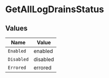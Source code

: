 # GetAllLogDrainsStatus


## Values

| Name       | Value      |
| ---------- | ---------- |
| `Enabled`  | enabled    |
| `Disabled` | disabled   |
| `Errored`  | errored    |